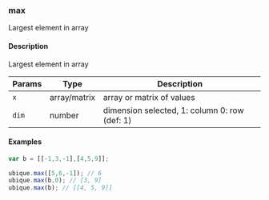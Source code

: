 ### max
Largest element in array


#### Description

Largest element in array


|Params|Type|Description
|---------|----|-----------
|`x` | array/matrix | array or matrix of values
|`dim` | number | dimension selected, 1: column 0: row (def: 1)


#### Examples

```js
var b = [[-1,3,-1],[4,5,9]];

ubique.max([5,6,-1]); // 6
ubique.max(b,0); // [3, 9]
ubique.max(b); // [[4, 5, 9]]
```

